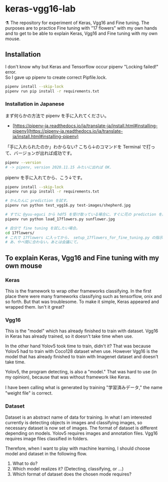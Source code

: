 keras-vgg16-lab
===

⚗️ The repository for experiment of Keras, Vgg16 and Fine tuning. The purposes are to practice Fine tuning with "17 flowers" with my own hands and to get to be able to explain Keras, Vgg16 and Fine tuning with my own mouse.

## Installation

I don't know why but Keras and Tensorflow occur pipenv "Locking failed!" error.  
So I gave up pipenv to create correct Pipfile.lock.

```bash
pipenv install --skip-lock
pipenv run pip install -r requirements.txt
```

### Installation in Japanese

まず何らかの方法で pipenv を手に入れてください。

- [https://pipenv-ja.readthedocs.io/ja/translate-ja/install.html#installing-pipenv](https://pipenv-ja.readthedocs.io/ja/translate-ja/install.html#installing-pipenv)

「手に入れられたのか」わからない? こちら↓のコマンドを Terminal で打って、バージョンが出れば成功です。

```bash
pipenv --version
# -> pipenv, version 2020.11.15 みたいに出れば OK.
```

pipenv を手に入れてから、こう↓です。

```bash
pipenv install --skip-lock
pipenv run pip install -r requirements.txt

# かんたんに prediction を試す。
pipenv run python test_vgg16.py test-images/shepherd.jpg

# すでに @yuu-eguci から hdf5 を受け取っている場合に、すぐに花の prediction を試す場合。
pipenv run python load_17flowers.py sunflower.jpg

# 自分で fine tuning を試したい場合。
cd 17flowers/
# これで 17flowers に入ってから、 setup_17flowers_for_fine_tuning.py の指示に従う。
# あ、やべ間に合わない。あとは会議にて。
```

## To explain Keras, Vgg16 and Fine tuning with my own mouse

### Keras

This is the framework to wrap other frameworks classifying. In the first place there were many frameworks classifying such as tensorflow, onix and so forth. But that was troublesome. To make it simple, Keras appeared and wrapped them. Isn't it great?

### Vgg16

This is the "model" which has already finished to train with dataset. Vgg16 in Keras has already trained, so it doesn't take time when use.

In the other hand Yolov5 took time to train, didn't it? That was because Yolov5 had to train with Coco128 dataset when use. However Vgg16 is the model that has already finished to train with Imagenet dataset and doesn't take time.

Yolov5, the program detecting, is also a "model." That was hard to use (in my opinion), because that was without framework like Keras.

I have been calling what is generated by training "学習済みデータ," the name "weight file" is correct.

### Dataset

Dataset is an abstract name of data for training. In what I am interested currently is detecting objects in images and classifying images, so necessary dataset is now set of images. The format of dataset is different depending on models. Yolov5 requires images and annotation files. Vgg16 requires image files classified in folders.

Therefore, when I want to play with machine learning, I should choose model and dataset in the following flow.

1. What to do?
2. Which model realizes it? (Detecting, classifying, or ...)
3. Which format of dataset does the chosen mode requires?
